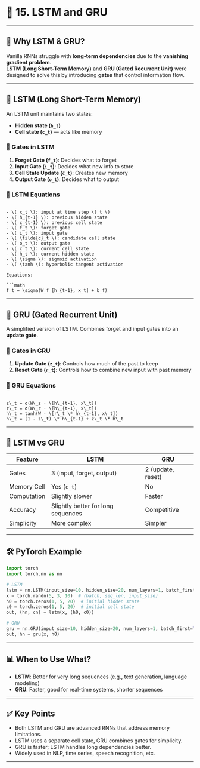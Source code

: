 
# 🧠 15. LSTM and GRU

---

## 📘 Why LSTM & GRU?

Vanilla RNNs struggle with **long-term dependencies** due to the **vanishing gradient problem**.  
**LSTM (Long Short-Term Memory)** and **GRU (Gated Recurrent Unit)** were designed to solve this by introducing **gates** that control information flow.

---

## 🔁 LSTM (Long Short-Term Memory)

An LSTM unit maintains two states:
- **Hidden state (`h_t`)**
- **Cell state (`c_t`)** — acts like memory

### 🧩 Gates in LSTM

1. **Forget Gate (`f_t`)**: Decides what to forget  
2. **Input Gate (`i_t`)**: Decides what new info to store  
3. **Cell State Update (`ĉ_t`)**: Creates new memory  
4. **Output Gate (`o_t`)**: Decides what to output

### 🔢 LSTM Equations

```

- \( x_t \): input at time step \( t \)  
- \( h_{t-1} \): previous hidden state  
- \( c_{t-1} \): previous cell state  
- \( f_t \): forget gate  
- \( i_t \): input gate  
- \( \tilde{c}_t \): candidate cell state  
- \( o_t \): output gate  
- \( c_t \): current cell state  
- \( h_t \): current hidden state  
- \( \sigma \): sigmoid activation  
- \( \tanh \): hyperbolic tangent activation

Equations:

```math
f_t = \sigma(W_f [h_{t-1}, x_t] + b_f)

```

---

## 🔁 GRU (Gated Recurrent Unit)

A simplified version of LSTM. Combines forget and input gates into an **update gate**.

### 🧩 Gates in GRU

1. **Update Gate (`z_t`)**: Controls how much of the past to keep  
2. **Reset Gate (`r_t`)**: Controls how to combine new input with past memory

### 🔢 GRU Equations

```

z\_t = σ(W\_z · \[h\_{t-1}, x\_t])
r\_t = σ(W\_r · \[h\_{t-1}, x\_t])
ĥ\_t = tanh(W · \[r\_t \* h\_{t-1}, x\_t])
h\_t = (1 - z\_t) \* h\_{t-1} + z\_t \* ĥ\_t

````

---

## 🧪 LSTM vs GRU

| Feature         | LSTM                 | GRU                  |
|------------------|----------------------|-----------------------|
| Gates            | 3 (input, forget, output) | 2 (update, reset)    |
| Memory Cell      | Yes (`c_t`)         | No                   |
| Computation      | Slightly slower     | Faster               |
| Accuracy         | Slightly better for long sequences | Competitive     |
| Simplicity       | More complex        | Simpler              |

---

## 🛠 PyTorch Example

```python
import torch
import torch.nn as nn

# LSTM
lstm = nn.LSTM(input_size=10, hidden_size=20, num_layers=1, batch_first=True)
x = torch.randn(5, 3, 10)  # (batch, seq_len, input_size)
h0 = torch.zeros(1, 5, 20)  # initial hidden state
c0 = torch.zeros(1, 5, 20)  # initial cell state
out, (hn, cn) = lstm(x, (h0, c0))

# GRU
gru = nn.GRU(input_size=10, hidden_size=20, num_layers=1, batch_first=True)
out, hn = gru(x, h0)
````

---

## 📊 When to Use What?

* **LSTM**: Better for very long sequences (e.g., text generation, language modeling)
* **GRU**: Faster, good for real-time systems, shorter sequences

---

## ✅ Key Points

* Both LSTM and GRU are advanced RNNs that address memory limitations.
* LSTM uses a separate cell state, GRU combines gates for simplicity.
* GRU is faster; LSTM handles long dependencies better.
* Widely used in NLP, time series, speech recognition, etc.

---

